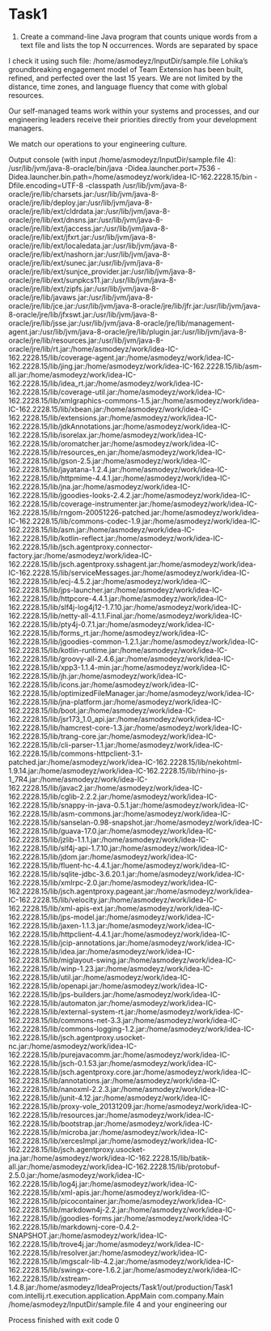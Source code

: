 # Task1
1) Create a command-line Java program that counts unique words from a text file and lists the top N occurrences. Words are separated by space 


I check it using such file:
/home/asmodeyz/InputDir/sample.file
Lohika’s groundbreaking engagement model of Team Extension has been built, refined, and perfected over the last 15 years. We are not limited by the distance, time zones, and language fluency that come with global resources.

Our self-managed teams work within your systems and processes, and our engineering leaders receive their priorities directly from your development managers.

We match our operations to your engineering culture.




Output console (with input /home/asmodeyz/InputDir/sample.file 4):
/usr/lib/jvm/java-8-oracle/bin/java -Didea.launcher.port=7536 -Didea.launcher.bin.path=/home/asmodeyz/work/idea-IC-162.2228.15/bin -Dfile.encoding=UTF-8 -classpath /usr/lib/jvm/java-8-oracle/jre/lib/charsets.jar:/usr/lib/jvm/java-8-oracle/jre/lib/deploy.jar:/usr/lib/jvm/java-8-oracle/jre/lib/ext/cldrdata.jar:/usr/lib/jvm/java-8-oracle/jre/lib/ext/dnsns.jar:/usr/lib/jvm/java-8-oracle/jre/lib/ext/jaccess.jar:/usr/lib/jvm/java-8-oracle/jre/lib/ext/jfxrt.jar:/usr/lib/jvm/java-8-oracle/jre/lib/ext/localedata.jar:/usr/lib/jvm/java-8-oracle/jre/lib/ext/nashorn.jar:/usr/lib/jvm/java-8-oracle/jre/lib/ext/sunec.jar:/usr/lib/jvm/java-8-oracle/jre/lib/ext/sunjce_provider.jar:/usr/lib/jvm/java-8-oracle/jre/lib/ext/sunpkcs11.jar:/usr/lib/jvm/java-8-oracle/jre/lib/ext/zipfs.jar:/usr/lib/jvm/java-8-oracle/jre/lib/javaws.jar:/usr/lib/jvm/java-8-oracle/jre/lib/jce.jar:/usr/lib/jvm/java-8-oracle/jre/lib/jfr.jar:/usr/lib/jvm/java-8-oracle/jre/lib/jfxswt.jar:/usr/lib/jvm/java-8-oracle/jre/lib/jsse.jar:/usr/lib/jvm/java-8-oracle/jre/lib/management-agent.jar:/usr/lib/jvm/java-8-oracle/jre/lib/plugin.jar:/usr/lib/jvm/java-8-oracle/jre/lib/resources.jar:/usr/lib/jvm/java-8-oracle/jre/lib/rt.jar:/home/asmodeyz/work/idea-IC-162.2228.15/lib/coverage-agent.jar:/home/asmodeyz/work/idea-IC-162.2228.15/lib/jing.jar:/home/asmodeyz/work/idea-IC-162.2228.15/lib/asm-all.jar:/home/asmodeyz/work/idea-IC-162.2228.15/lib/idea_rt.jar:/home/asmodeyz/work/idea-IC-162.2228.15/lib/coverage-util.jar:/home/asmodeyz/work/idea-IC-162.2228.15/lib/xmlgraphics-commons-1.5.jar:/home/asmodeyz/work/idea-IC-162.2228.15/lib/xbean.jar:/home/asmodeyz/work/idea-IC-162.2228.15/lib/extensions.jar:/home/asmodeyz/work/idea-IC-162.2228.15/lib/jdkAnnotations.jar:/home/asmodeyz/work/idea-IC-162.2228.15/lib/isorelax.jar:/home/asmodeyz/work/idea-IC-162.2228.15/lib/oromatcher.jar:/home/asmodeyz/work/idea-IC-162.2228.15/lib/resources_en.jar:/home/asmodeyz/work/idea-IC-162.2228.15/lib/gson-2.5.jar:/home/asmodeyz/work/idea-IC-162.2228.15/lib/jayatana-1.2.4.jar:/home/asmodeyz/work/idea-IC-162.2228.15/lib/httpmime-4.4.1.jar:/home/asmodeyz/work/idea-IC-162.2228.15/lib/jna.jar:/home/asmodeyz/work/idea-IC-162.2228.15/lib/jgoodies-looks-2.4.2.jar:/home/asmodeyz/work/idea-IC-162.2228.15/lib/coverage-instrumenter.jar:/home/asmodeyz/work/idea-IC-162.2228.15/lib/rngom-20051226-patched.jar:/home/asmodeyz/work/idea-IC-162.2228.15/lib/commons-codec-1.9.jar:/home/asmodeyz/work/idea-IC-162.2228.15/lib/asm.jar:/home/asmodeyz/work/idea-IC-162.2228.15/lib/kotlin-reflect.jar:/home/asmodeyz/work/idea-IC-162.2228.15/lib/jsch.agentproxy.connector-factory.jar:/home/asmodeyz/work/idea-IC-162.2228.15/lib/jsch.agentproxy.sshagent.jar:/home/asmodeyz/work/idea-IC-162.2228.15/lib/serviceMessages.jar:/home/asmodeyz/work/idea-IC-162.2228.15/lib/ecj-4.5.2.jar:/home/asmodeyz/work/idea-IC-162.2228.15/lib/jps-launcher.jar:/home/asmodeyz/work/idea-IC-162.2228.15/lib/httpcore-4.4.1.jar:/home/asmodeyz/work/idea-IC-162.2228.15/lib/slf4j-log4j12-1.7.10.jar:/home/asmodeyz/work/idea-IC-162.2228.15/lib/netty-all-4.1.1.Final.jar:/home/asmodeyz/work/idea-IC-162.2228.15/lib/pty4j-0.7.1.jar:/home/asmodeyz/work/idea-IC-162.2228.15/lib/forms_rt.jar:/home/asmodeyz/work/idea-IC-162.2228.15/lib/jgoodies-common-1.2.1.jar:/home/asmodeyz/work/idea-IC-162.2228.15/lib/kotlin-runtime.jar:/home/asmodeyz/work/idea-IC-162.2228.15/lib/groovy-all-2.4.6.jar:/home/asmodeyz/work/idea-IC-162.2228.15/lib/xpp3-1.1.4-min.jar:/home/asmodeyz/work/idea-IC-162.2228.15/lib/jh.jar:/home/asmodeyz/work/idea-IC-162.2228.15/lib/icons.jar:/home/asmodeyz/work/idea-IC-162.2228.15/lib/optimizedFileManager.jar:/home/asmodeyz/work/idea-IC-162.2228.15/lib/jna-platform.jar:/home/asmodeyz/work/idea-IC-162.2228.15/lib/boot.jar:/home/asmodeyz/work/idea-IC-162.2228.15/lib/jsr173_1.0_api.jar:/home/asmodeyz/work/idea-IC-162.2228.15/lib/hamcrest-core-1.3.jar:/home/asmodeyz/work/idea-IC-162.2228.15/lib/trang-core.jar:/home/asmodeyz/work/idea-IC-162.2228.15/lib/cli-parser-1.1.jar:/home/asmodeyz/work/idea-IC-162.2228.15/lib/commons-httpclient-3.1-patched.jar:/home/asmodeyz/work/idea-IC-162.2228.15/lib/nekohtml-1.9.14.jar:/home/asmodeyz/work/idea-IC-162.2228.15/lib/rhino-js-1_7R4.jar:/home/asmodeyz/work/idea-IC-162.2228.15/lib/javac2.jar:/home/asmodeyz/work/idea-IC-162.2228.15/lib/cglib-2.2.2.jar:/home/asmodeyz/work/idea-IC-162.2228.15/lib/snappy-in-java-0.5.1.jar:/home/asmodeyz/work/idea-IC-162.2228.15/lib/asm-commons.jar:/home/asmodeyz/work/idea-IC-162.2228.15/lib/sanselan-0.98-snapshot.jar:/home/asmodeyz/work/idea-IC-162.2228.15/lib/guava-17.0.jar:/home/asmodeyz/work/idea-IC-162.2228.15/lib/jzlib-1.1.1.jar:/home/asmodeyz/work/idea-IC-162.2228.15/lib/slf4j-api-1.7.10.jar:/home/asmodeyz/work/idea-IC-162.2228.15/lib/jdom.jar:/home/asmodeyz/work/idea-IC-162.2228.15/lib/fluent-hc-4.4.1.jar:/home/asmodeyz/work/idea-IC-162.2228.15/lib/sqlite-jdbc-3.6.20.1.jar:/home/asmodeyz/work/idea-IC-162.2228.15/lib/xmlrpc-2.0.jar:/home/asmodeyz/work/idea-IC-162.2228.15/lib/jsch.agentproxy.pageant.jar:/home/asmodeyz/work/idea-IC-162.2228.15/lib/velocity.jar:/home/asmodeyz/work/idea-IC-162.2228.15/lib/xml-apis-ext.jar:/home/asmodeyz/work/idea-IC-162.2228.15/lib/jps-model.jar:/home/asmodeyz/work/idea-IC-162.2228.15/lib/jaxen-1.1.3.jar:/home/asmodeyz/work/idea-IC-162.2228.15/lib/httpclient-4.4.1.jar:/home/asmodeyz/work/idea-IC-162.2228.15/lib/jcip-annotations.jar:/home/asmodeyz/work/idea-IC-162.2228.15/lib/idea.jar:/home/asmodeyz/work/idea-IC-162.2228.15/lib/miglayout-swing.jar:/home/asmodeyz/work/idea-IC-162.2228.15/lib/winp-1.23.jar:/home/asmodeyz/work/idea-IC-162.2228.15/lib/util.jar:/home/asmodeyz/work/idea-IC-162.2228.15/lib/openapi.jar:/home/asmodeyz/work/idea-IC-162.2228.15/lib/jps-builders.jar:/home/asmodeyz/work/idea-IC-162.2228.15/lib/automaton.jar:/home/asmodeyz/work/idea-IC-162.2228.15/lib/external-system-rt.jar:/home/asmodeyz/work/idea-IC-162.2228.15/lib/commons-net-3.3.jar:/home/asmodeyz/work/idea-IC-162.2228.15/lib/commons-logging-1.2.jar:/home/asmodeyz/work/idea-IC-162.2228.15/lib/jsch.agentproxy.usocket-nc.jar:/home/asmodeyz/work/idea-IC-162.2228.15/lib/purejavacomm.jar:/home/asmodeyz/work/idea-IC-162.2228.15/lib/jsch-0.1.53.jar:/home/asmodeyz/work/idea-IC-162.2228.15/lib/jsch.agentproxy.core.jar:/home/asmodeyz/work/idea-IC-162.2228.15/lib/annotations.jar:/home/asmodeyz/work/idea-IC-162.2228.15/lib/nanoxml-2.2.3.jar:/home/asmodeyz/work/idea-IC-162.2228.15/lib/junit-4.12.jar:/home/asmodeyz/work/idea-IC-162.2228.15/lib/proxy-vole_20131209.jar:/home/asmodeyz/work/idea-IC-162.2228.15/lib/resources.jar:/home/asmodeyz/work/idea-IC-162.2228.15/lib/bootstrap.jar:/home/asmodeyz/work/idea-IC-162.2228.15/lib/microba.jar:/home/asmodeyz/work/idea-IC-162.2228.15/lib/xercesImpl.jar:/home/asmodeyz/work/idea-IC-162.2228.15/lib/jsch.agentproxy.usocket-jna.jar:/home/asmodeyz/work/idea-IC-162.2228.15/lib/batik-all.jar:/home/asmodeyz/work/idea-IC-162.2228.15/lib/protobuf-2.5.0.jar:/home/asmodeyz/work/idea-IC-162.2228.15/lib/log4j.jar:/home/asmodeyz/work/idea-IC-162.2228.15/lib/xml-apis.jar:/home/asmodeyz/work/idea-IC-162.2228.15/lib/picocontainer.jar:/home/asmodeyz/work/idea-IC-162.2228.15/lib/markdown4j-2.2.jar:/home/asmodeyz/work/idea-IC-162.2228.15/lib/jgoodies-forms.jar:/home/asmodeyz/work/idea-IC-162.2228.15/lib/markdownj-core-0.4.2-SNAPSHOT.jar:/home/asmodeyz/work/idea-IC-162.2228.15/lib/trove4j.jar:/home/asmodeyz/work/idea-IC-162.2228.15/lib/resolver.jar:/home/asmodeyz/work/idea-IC-162.2228.15/lib/imgscalr-lib-4.2.jar:/home/asmodeyz/work/idea-IC-162.2228.15/lib/swingx-core-1.6.2.jar:/home/asmodeyz/work/idea-IC-162.2228.15/lib/xstream-1.4.8.jar:/home/asmodeyz/IdeaProjects/Task1/out/production/Task1 com.intellij.rt.execution.application.AppMain com.company.Main /home/asmodeyz/InputDir/sample.file 4
and
your
engineering
our

Process finished with exit code 0
